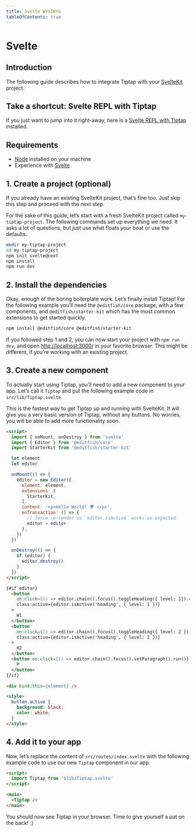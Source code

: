 ```yaml
---
title: Svelte WYSIWYG
tableOfContents: true
---
```


# Svelte

## Introduction
The following guide describes how to integrate Tiptap with your [SvelteKit](https://kit.svelte.dev/) project.

## Take a shortcut: Svelte REPL with Tiptap
If you just want to jump into it right-away, here is a [Svelte REPL with Tiptap](https://svelte.dev/repl/798f1b81b9184780aca18d9a005487d2?version=3.31.2) installed.

## Requirements
* [Node](https://nodejs.org/en/download/) installed on your machine
* Experience with [Svelte](https://vuejs.org/v2/guide/#Getting-Started)

## 1. Create a project (optional)
If you already have an existing SvelteKit project, that’s fine too. Just skip this step and proceed with the next step.

For the sake of this guide, let’s start with a fresh SvelteKit project called `my-tiptap-project`. The following commands set up everything we need. It asks a lot of questions, but just use what floats your boat or use the defaults.

```bash
mkdir my-tiptap-project
cd my-tiptap-project
npm init svelte@next
npm install
npm run dev
```

## 2. Install the dependencies
Okay, enough of the boring boilerplate work. Let’s finally install Tiptap! For the following example you’ll need the `@editfish/core` package, with a few components, and `@editfish/starter-kit` which has the most common extensions to get started quickly.

```bash
npm install @editfish/core @editfish/starter-kit
```

If you followed step 1 and 2, you can now start your project with `npm run dev`, and open [http://localhost:3000/](http://localhost:3000/) in your favorite browser. This might be different, if you’re working with an existing project.

## 3. Create a new component
To actually start using Tiptap, you’ll need to add a new component to your app. Let’s call it `Tiptap` and put the following example code in `src/lib/Tiptap.svelte`.

This is the fastest way to get Tiptap up and running with SvelteKit. It will give you a very basic version of Tiptap, without any buttons. No worries, you will be able to add more functionality soon.

```html
<script>
  import { onMount, onDestroy } from 'svelte'
  import { Editor } from '@editfish/core'
  import StarterKit from '@editfish/starter-kit'

  let element
  let editor

  onMount(() => {
    editor = new Editor({
      element: element,
      extensions: [
        StarterKit,
      ],
      content: '<p>Hello World! 🌍️ </p>',
      onTransaction: () => {
        // force re-render so `editor.isActive` works as expected
        editor = editor
      },
    })
  })

  onDestroy(() => {
    if (editor) {
      editor.destroy()
    }
  })
</script>

{#if editor}
  <button
    on:click={() => editor.chain().focus().toggleHeading({ level: 1}).run()}
    class:active={editor.isActive('heading', { level: 1 })}
  >
    H1
  </button>
  <button
    on:click={() => editor.chain().focus().toggleHeading({ level: 2 }).run()}
    class:active={editor.isActive('heading', { level: 2 })}
  >
    H2
  </button>
  <button on:click={() => editor.chain().focus().setParagraph().run()} class:active={editor.isActive('paragraph')}>
    P
  </button>
{/if}

<div bind:this={element} />

<style>
  button.active {
    background: black;
    color: white;
  }
</style>
```

## 4. Add it to your app
Now, let’s replace the content of `src/routes/index.svelte` with the following example code to use our new `Tiptap` component in our app.

```html
<script>
  import Tiptap from '$lib/Tiptap.svelte'
</script>

<main>
  <Tiptap />
</main>
```

You should now see Tiptap in your browser. Time to give yourself a pat on the back! :)
